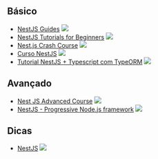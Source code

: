 ## Básico 

* [NestJS Guides](https://www.youtube.com/playlist?list=PLnsTzQ998QGQRY_8SaeMyd3_RuLyegJyx)  ![](https://geps.dev/progress/0)
* [NestJS Tutorials for Beginners](https://www.youtube.com/playlist?list=PL0Zuz27SZ-6MexSAh5x1R3rU6Mg2zYBVr)  ![](https://geps.dev/progress/0)
* [Nest.js Crash Course](https://www.youtube.com/playlist?list=PL4cUxeGkcC9g8YFseGdkyj9RH9kVs_cMr)  ![](https://geps.dev/progress/0)
* [Curso NestJS](https://www.youtube.com/playlist?list=PLhqYZdo-g9iR9AcfOxiU_6TQE2M5lY1ZT)  ![](https://geps.dev/progress/0)
* [Tutorial NestJS + Typescript com TypeORM](https://www.youtube.com/playlist?list=PLpcf8hdkpCYseV2ctwAhE4dY-AQ7v5D9S)  ![](https://geps.dev/progress/0)

## Avançado

* [Nest JS Advanced Course](https://www.youtube.com/playlist?list=PLT5Jhb7lgSBO9QxATpVy0xyiMyn1fSCCx) ![](https://geps.dev/progress/0)
* [NestJS - Progressive Node.js framework](https://www.youtube.com/playlist?list=PLMYF6NkLrdN_5_pwGSQt2OXLDMMXpeotD) ![](https://geps.dev/progress/0)

## Dicas

* [NestJS](https://www.youtube.com/playlist?list=PLlaDAvA2MhR2jb8zavu6I-w1BA878aHcB) ![](https://geps.dev/progress/0)